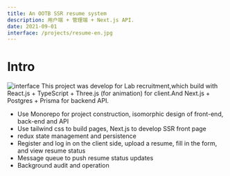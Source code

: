 ```yaml
---
title: An OOTB SSR resume system
description: 用户端 + 管理端 + Next.js API.
date: 2021-09-01
interface: /projects/resume-en.jpg
---
```

# Intro
![interface](/projects/resume-en.jpg)
This project was develop for Lab recruitment,which build with React.js +
TypeScript + Three.js (for animation) for client.And Next.js + Postgres + Prisma for backend API.
- Use Monorepo for project construction, isomorphic design of front-end, back-end and API
- Use tailwind css to build pages, Next.js to develop SSR front page
- redux state management and persistence
- Register and log in on the client side, upload a resume, fill in the form, and view resume status
- Message queue to push resume status updates
- Background audit and operation